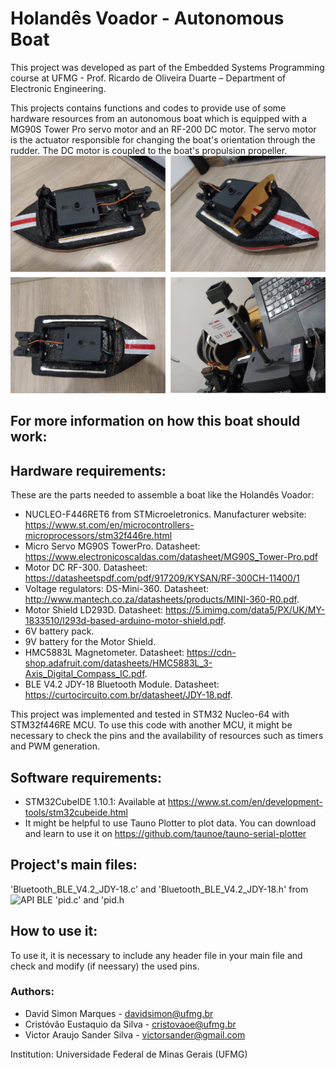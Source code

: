 # Holandês Voador - Autonomous Boat


This project was developed as part of the Embedded Systems Programming course at UFMG - Prof. Ricardo de Oliveira Duarte – Department of Electronic Engineering.

This projects contains functions and codes to provide use of some hardware resources from an autonomous boat which is equipped with a MG90S Tower Pro servo motor and an RF-200 DC motor. The servo motor is the actuator responsible for changing the boat's orientation through the rudder. The DC motor is coupled to the boat's propulsion propeller. 
![Holandês Voador](holandes_voador.jpg)

For more information on how this boat should work:
------
## Hardware requirements:

These are the parts needed to assemble a boat like the Holandês Voador:
- NUCLEO-F446RET6 from STMicroeletronics.
    Manufacturer website: https://www.st.com/en/microcontrollers-microprocessors/stm32f446re.html
- Micro Servo MG90S TowerPro.
    Datasheet: https://www.electronicoscaldas.com/datasheet/MG90S_Tower-Pro.pdf
- Motor DC RF-300.
    Datasheet: https://datasheetspdf.com/pdf/917209/KYSAN/RF-300CH-11400/1
- Voltage regulators: DS-Mini-360.
    Datasheet: http://www.mantech.co.za/datasheets/products/MINI-360-R0.pdf.
- Motor Shield LD293D.
    Datasheet: https://5.imimg.com/data5/PX/UK/MY-1833510/l293d-based-arduino-motor-shield.pdf.
- 6V battery pack.
- 9V battery for the Motor Shield.
- HMC5883L Magnetometer.
    Datasheet: https://cdn-shop.adafruit.com/datasheets/HMC5883L_3-Axis_Digital_Compass_IC.pdf.
- BLE V4.2 JDY-18 Bluetooth Module.
    Datasheet: https://curtocircuito.com.br/datasheet/JDY-18.pdf.


This project was implemented and tested in STM32 Nucleo-64 with STM32f446RE MCU. To use this code with another MCU, it might be necessary to check the pins and the availability of resources such as timers and PWM generation.

## Software requirements:
- STM32CubeIDE 1.10.1: Available at https://www.st.com/en/development-tools/stm32cubeide.html
- It might be helpful to use Tauno Plotter to plot data. You can download and learn to use it on https://github.com/taunoe/tauno-serial-plotter

## Project's main files:
 'Bluetooth_BLE_V4.2_JDY-18.c' and 'Bluetooth_BLE_V4.2_JDY-18.h' from ![API BLE](https://github.com/opdpires/API_Bluetooth)
 'pid.c' and 'pid.h


## How to use it:

To use it, it is necessary to include any header file in your main file and check and modify (if neessary) the used pins.

### Authors:  
   * David Simon Marques - <davidsimon@ufmg.br>
   * Cristóvão Eustaquio da Silva - <cristovaoe@ufmg.br>
   * Victor Araujo Sander Silva - <victorsander@gmail.com>

Institution: Universidade Federal de Minas Gerais (UFMG)
